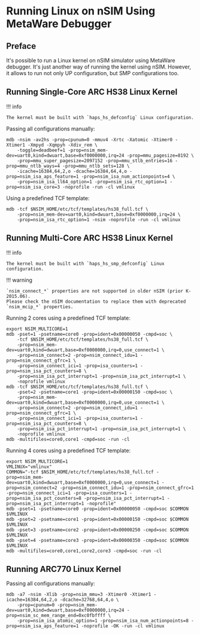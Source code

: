 # Running Linux on nSIM Using MetaWare Debugger

## Preface

It's possible to run a Linux kernel on nSIM simulator using MetaWare debugger. It's just another way of
running the kernel using nSIM. However, it allows to run not only UP configuration, but SMP configurations too.

## Running Single-Core ARC HS38 Linux Kernel

!!! info

    The kernel must be built with `haps_hs_defconfig` Linux configuration.

Passing all configurations manually:

```text
mdb -nsim -av2hs -prop=cpunum=0 -mmuv4 -Xrtc -Xatomic -Xtimer0 -Xtimer1 -Xmpyd -Xqmpyh -Xdiv_rem \
    -toggle=deadbeef=1 -prop=nsim_mem-dev=uart0,kind=dwuart,base=0xf0000000,irq=24 -prop=mmu_pagesize=8192 \
    -prop=mmu_super_pagesize=2097152 -prop=mmu_stlb_entries=16 -prop=mmu_ntlb_ways=4 -prop=mmu_ntlb_sets=128 \
    -icache=16384,64,2,o -dcache=16384,64,4,o -prop=nsim_isa_aps_feature=1 -prop=nsim_isa_num_actionpoints=4 \
    -prop=nsim_isa_ll64_option=1 -prop=nsim_isa_rtc_option=1 -prop=nsim_isa_core=3 -noprofile -run -cl vmlinux
```

Using a predefined TCF template:

```text
mdb -tcf $NSIM_HOME/etc/tcf/templates/hs38_full.tcf \
    -prop=nsim_mem-dev=uart0,kind=dwuart,base=0xf0000000,irq=24 \
    -prop=nsim_isa_rtc_option=1 -nsim -noprofile -run -cl vmlinux
```

## Running Multi-Core ARC HS38 Linux Kernel

!!! info

    The kernel must be built with `haps_hs_smp_defconfig` Linux configuration.

!!! warning

    `nsim_connect_*` properties are not supported in older nSIM (prior K-2015.06).
    Please check the nSIM documentation to replace them with deprecated `nsim_mcip_*` properties.

Running 2 cores using a predefined TCF template:

```text
export NSIM_MULTICORE=1
mdb -pset=1 -psetname=core0 -prop=ident=0x00000050 -cmpd=soc \
    -tcf $NSIM_HOME/etc/tcf/templates/hs38_full.tcf \
    -prop=nsim_mem-dev=uart0,kind=dwuart,base=0xf0000000,irq=0,use_connect=1 \
    -prop=nsim_connect=2 -prop=nsim_connect_idu=1 -prop=nsim_connect_gfrc=1 \
    -prop=nsim_connect_ici=1 -prop=isa_counters=1 -prop=nsim_isa_pct_counters=8 \
    -prop=nsim_isa_pct_interrupt=1 -prop=nsim_isa_pct_interrupt=1 \
    -noprofile vmlinux
mdb -tcf $NSIM_HOME/etc/tcf/templates/hs38_full.tcf \
    -pset=2 -psetname=core1 -prop=ident=0x00000150 -cmpd=soc \
    -prop=nsim_mem-dev=uart0,kind=dwuart,base=0xf0000000,irq=0,use_connect=1 \
    -prop=nsim_connect=2 -prop=nsim_connect_idu=1 -prop=nsim_connect_gfrc=1 \
    -prop=nsim_connect_ici=1 -prop=isa_counters=1 -prop=nsim_isa_pct_counters=8 \
    -prop=nsim_isa_pct_interrupt=1 -prop=nsim_isa_pct_interrupt=1 \
    -noprofile vmlinux
mdb -multifiles=core0,core1 -cmpd=soc -run -cl
```

Running 4 cores using a predefined TCF template:

```shell
export NSIM_MULTICORE=1
VMLINUX="vmlinux"
COMMON="-tcf $NSIM_HOME/etc/tcf/templates/hs38_full.tcf -prop=nsim_mem-dev=uart0,kind=dwuart,base=0xf0000000,irq=0,use_connect=1 -prop=nsim_connect=2 -prop=nsim_connect_idu=1 -prop=nsim_connect_gfrc=1 -prop=nsim_connect_ici=1 -prop=isa_counters=1 -prop=nsim_isa_pct_counters=8 -prop=nsim_isa_pct_interrupt=1 -prop=nsim_isa_pct_interrupt=1 -noprofile"
mdb -pset=1 -psetname=core0 -prop=ident=0x00000050 -cmpd=soc $COMMON $VMLINUX
mdb -pset=2 -psetname=core1 -prop=ident=0x00000150 -cmpd=soc $COMMON $VMLINUX
mdb -pset=3 -psetname=core2 -prop=ident=0x00000250 -cmpd=soc $COMMON $VMLINUX
mdb -pset=4 -psetname=core3 -prop=ident=0x00000350 -cmpd=soc $COMMON $VMLINUX
mdb -multifiles=core0,core1,core2,core3 -cmpd=soc -run -cl
```

## Running ARC770 Linux Kernel

Passing all configurations manually:

```text
mdb -a7 -nsim -Xlib -prop=nsim_mmu=3 -Xtimer0 -Xtimer1 -icache=16384,64,2,o -dcache=32768,64,4,o \
    -prop=cpunum=0 -prop=nsim_mem-dev=uart0,kind=dwuart,base=0xf0000000,irq=24 -prop=nsim_sc_mem_range_end=0xc0fbffff \
    -prop=nsim_isa_atomic_option=1 -prop=nsim_isa_num_actionpoints=8 -prop=nsim_isa_aps_feature=1 -noprofile -OK -run -cl vmlinux
```
